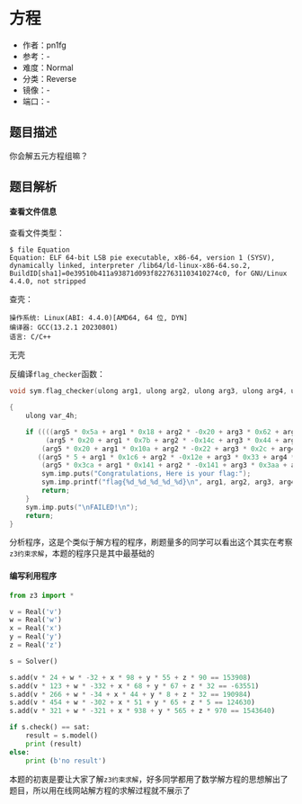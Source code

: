 # 方程

- 作者：pn1fg
- 参考：-
- 难度：Normal
- 分类：Reverse
- 镜像：-
- 端口：-

## 题目描述

你会解五元方程组嘛？

## 题目解析

 #### 查看文件信息

查看文件类型：

```shell
$ file Equation
Equation: ELF 64-bit LSB pie executable, x86-64, version 1 (SYSV), dynamically linked, interpreter /lib64/ld-linux-x86-64.so.2, BuildID[sha1]=0e39510b411a93871d093f8227631103410274c0, for GNU/Linux 4.4.0, not stripped
```

查壳：

```
操作系统: Linux(ABI: 4.4.0)[AMD64, 64 位, DYN]
编译器: GCC(13.2.1 20230801)
语言: C/C++
```

无壳

反编译`flag_checker`函数：

```c
void sym.flag_checker(ulong arg1, ulong arg2, ulong arg3, ulong arg4, ulong arg5)

{
    ulong var_4h;

    if ((((arg5 * 0x5a + arg1 * 0x18 + arg2 * -0x20 + arg3 * 0x62 + arg4 * 0x37 == 0x25934) &&
         (arg5 * 0x20 + arg1 * 0x7b + arg2 * -0x14c + arg3 * 0x44 + arg4 * 0x43 == -0xf83f)) &&
        (arg5 * 0x20 + arg1 * 0x10a + arg2 * -0x22 + arg3 * 0x2c + arg4 * 8 == 0x2ea08)) &&
       ((arg5 * 5 + arg1 * 0x1c6 + arg2 * -0x12e + arg3 * 0x33 + arg4 * 0x41 == 0x1e6d6 &&
        (arg5 * 0x3ca + arg1 * 0x141 + arg2 * -0x141 + arg3 * 0x3aa + arg4 * 0x235 == 0x178dd8)))) {
        sym.imp.puts("Congratulations, Here is your flag:");
        sym.imp.printf("flag{%d_%d_%d_%d_%d}\n", arg1, arg2, arg3, arg4, arg5);
        return;
    }
    sym.imp.puts("\nFAILED!\n");
    return;
}
```

分析程序，这是个类似于解方程的程序，刷题量多的同学可以看出这个其实在考察`z3约束求解`，本题的程序只是其中最基础的

#### 编写利用程序

```python
from z3 import *

v = Real('v')
w = Real('w')
x = Real('x')
y = Real('y')
z = Real('z')

s = Solver()

s.add(v * 24 + w * -32 + x * 98 + y * 55 + z * 90 == 153908)
s.add(v * 123 + w * -332 + x * 68 + y * 67 + z * 32 == -63551)
s.add(v * 266 + w * -34 + x * 44 + y * 8 + z * 32 == 190984)
s.add(v * 454 + w * -302 + x * 51 + y * 65 + z * 5 == 124630)
s.add(v * 321 + w * -321 + x * 938 + y * 565 + z * 970 == 1543640)

if s.check() == sat:
    result = s.model()
    print (result)
else:
    print (b'no result')
```

本题的初衷是要让大家了解`z3约束求解`，好多同学都用了数学解方程的思想解出了题目，所以用在线网站解方程的求解过程就不展示了

